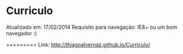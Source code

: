 Curriculo
=========

Atualizado em: 17/02/2014
Requisito para navegação: IE8+ ou um bom navegador :)

=========
Link: http://thiagoalvernaz.github.io/Curriculo/
